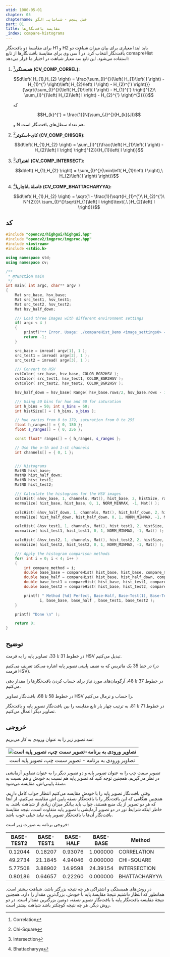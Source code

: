 ```yaml
---
utid: 1000-05-01
chapter: 05
chaptername: فصل پنجم - شناسایی الگو
part: 01
title: مقایسه بافت‌نگارها
_index: compare-histograms
---
```


برای مقایسهٔ دو بافت‌نگار H1 و H2 باید ابتدا معیاری برای بیان میزان شباهت دو بافت‌نگار انتخاب کرد. در اُ سی وی برای مقایسهٔ بافت‌نگارها از تابع comapreHist استفاده می‌شود. این تابع سه معیار شباهت در اختیار ما قرار می‌دهد:

1. **همبستگی**[^a] **(CV\_COMP\_CORREL):**

   $$d\left( H_{1},H_{2} \right) = \frac{\sum_{I}^{}{\left( H_{1}\left( I \right) - H_{1}^{'} \right)\left( H_{2}\left( I \right) - H_{2}^{'} \right)}}{\sqrt{\sum_{I}^{}{\left( H_{1}\left( I \right) - H_{1}^{'} \right)^{2}\ \sum_{I}^{}\left( H_{2}\left( I \right) - H_{2}^{'} \right)^{2}}}}$$

   که

   $$H_{k}^{'} = \frac{1}{N}\sum_{J}^{}{H_{k}(J)}$$

   و N هم تعداد سطل‌های بافت‌نگار است.


2. **کای-اسکوئر**[^b] **(CV\_COMP\_CHISQR):**

   $$d\left( H_{1},H_{2} \right) = \sum_{I}^{}\frac{\left( H_{1}\left( I \right) - H_{2}\left( I \right) \right)^{2}}{H_{1}\left( I \right)}$$


3. **اشتراک**[^c] **(CV\_COMP\_INTERSECT):**

   $$d\left( H_{1},H_{2} \right) = \sum_{I}^{}{\min\left( H_{1}\left( I \right),\ H_{2}\left( I \right) \right)}$$


4. **فاصلهٔ باتاچاریا**[^d] **(CV\_COMP\_BHATTACHARYYA):**

   $$d\left( H_{1},H_{2} \right) = \sqrt{1 - \frac{1}{\sqrt{H_{1}^{'}\ H_{2}^{'}\ N^{2}}}\ \sum_{I}^{}\sqrt{H_{1}\left( I \right)\text{.\ }H_{2}\left( I \right)}}$$

[^a]: Correlation

[^b]: Chi-Square

[^c]: Intersection

[^d]: Bhattacharyya



## کد

```c++
#include "opencv2/highgui/highgui.hpp"
#include "opencv2/imgproc/imgproc.hpp"
#include <iostream>
#include <stdio.h>

using namespace std;
using namespace cv;

/**
 * @function main
 */
int main( int argc, char** argv )
{
    Mat src_base, hsv_base;
    Mat src_test1, hsv_test1;
    Mat src_test2, hsv_test2;
    Mat hsv_half_down;

    /// Load three images with different environment settings
    if( argc < 4 )
    {
        printf("** Error. Usage: ./compareHist_Demo <image_settings0> <image_setting1> <image_settings2>\n");
        return -1;
    }

    src_base = imread( argv[1], 1 );
    src_test1 = imread( argv[2], 1 );
    src_test2 = imread( argv[3], 1 );

    /// Convert to HSV
    cvtColor( src_base, hsv_base, COLOR_BGR2HSV );
    cvtColor( src_test1, hsv_test1, COLOR_BGR2HSV );
    cvtColor( src_test2, hsv_test2, COLOR_BGR2HSV );

    hsv_half_down = hsv_base( Range( hsv_base.rows/2, hsv_base.rows - 1 ), Range( 0, hsv_base.cols - 1 ) );

    /// Using 50 bins for hue and 60 for saturation
    int h_bins = 50; int s_bins = 60;
    int histSize[] = { h_bins, s_bins };

    // hue varies from 0 to 179, saturation from 0 to 255
    float h_ranges[] = { 0, 180 };
    float s_ranges[] = { 0, 256 };

    const float* ranges[] = { h_ranges, s_ranges };

    // Use the o-th and 1-st channels
    int channels[] = { 0, 1 };


    /// Histograms
    MatND hist_base;
    MatND hist_half_down;
    MatND hist_test1;
    MatND hist_test2;

    /// Calculate the histograms for the HSV images
    calcHist( &hsv_base, 1, channels, Mat(), hist_base, 2, histSize, ranges, true, false );
    normalize( hist_base, hist_base, 0, 1, NORM_MINMAX, -1, Mat() );

    calcHist( &hsv_half_down, 1, channels, Mat(), hist_half_down, 2, histSize, ranges, true, false );
    normalize( hist_half_down, hist_half_down, 0, 1, NORM_MINMAX, -1, Mat() );

    calcHist( &hsv_test1, 1, channels, Mat(), hist_test1, 2, histSize, ranges, true, false );
    normalize( hist_test1, hist_test1, 0, 1, NORM_MINMAX, -1, Mat() );

    calcHist( &hsv_test2, 1, channels, Mat(), hist_test2, 2, histSize, ranges, true, false );
    normalize( hist_test2, hist_test2, 0, 1, NORM_MINMAX, -1, Mat() );

    /// Apply the histogram comparison methods
    for( int i = 0; i < 4; i++ )
    {
        int compare_method = i;
        double base_base = compareHist( hist_base, hist_base, compare_method );
        double base_half = compareHist( hist_base, hist_half_down, compare_method );
        double base_test1 = compareHist( hist_base, hist_test1, compare_method );
        double base_test2 = compareHist( hist_base, hist_test2, compare_method );

        printf( " Method [%d] Perfect, Base-Half, Base-Test(1), Base-Test(2) : %f, %f, %f, %f \n",
               i, base_base, base_half , base_test1, base_test2 );
    }

    printf( "Done \n" );

    return 0;
}
```



## توضیح

در خطوط 31 تا 33، تصاویر پایه را به فرمت HSV تبدیل می‌کنیم.

در خط 35 یک ماتریس که به نصف پایینی تصویر پایه اشاره می‌کند تعریف می‌کنیم (در فرمت HSV).

در خطوط 37 تا 48، آرگومان‌های مورد نیاز برای حساب کردن بافت‌نگارها را مقدار دهی می‌کنیم.

در خطوط 58 تا 68، بافت‌نگار تصاویر HSV را حساب و نرمال می‌کنیم.

در خطوط 71 تا 81، به ترتیب چهار بار تابع مقایسه را بین بافت‌نگار تصویر پایه و بافت‌نگار تصاویر دیگر اعمال می‌کنیم.



## خروجی

سه تصویر زیر را به عنوان ورودی به کار می‌بریم:

| ![تصاویر ورودی به برنامه-تصویر سمت چپ، تصویر پایه است](/opencv-book/media/image124.png) |
| :----------------------------------------------------------: |
|    تصاویر ورودی به برنامه - تصویر سمت چپ، تصویر پایه است     |

تصویر سمت چپ را به عنوان تصویر پایه و دو تصویر دیگر را به عنوان تصاویر آزمایشی در نظر می‌گیریم. همچنین توجه کنید که تصویر پایه هم نسبت به خودش و هم نسبت به نصفهٔ پایینی‌اش، مقایسه می‌شود.

وقتی بافت‌نگار تصویر پایه را با خودش مقایسه می‌کنیم انتظار جواب کامل داریم. همچنین هنگامی که این بافت‌نگار را با بافت‌نگار نصفه پایین اش مقایسه می‌کنیم، از آنجا که هر دو تصویر از یک منبع هستند، جواب باید بیانگر میزان زیادی از شباهت باشد. به خاطر اینکه شرایط نور در دو تصویر آزمایشی با تصویر پایه متفاوت است، نتیجه مقایسهٔ بافت‌نگار آن‌ها با بافت‌نگار تصویر پایه نباید خیلی خوب باشد.

خروجی برنامه به صورت زیر است:

| BASE-TEST2 | BASE-TEST1 | BASE-HALF | BASE-BASE | Method        |
| :--------: | :--------: | :-------: | :-------: | ------------- |
|  0.12044   |  0.18207   |  0.93076  | 1.000000  | CORRELATION   |
|  49.2734   |  21.1845   |  4.94046  | 0.000000  | CHI-SQUARE    |
|  5.77508   |  3.88902   |  14.9598  | 24.39154  | INTERSECTION  |
|  0.80186   |  0.64657   |  0.22260  | 0.000000  | BHATTACHARYYA |

در روش‌های همبستگی و اشتراکی هر چه نتیجه بزرگتر باشد، شباهت بیشتر است. همانطور که انتظار داشتیم نتیجهٔ مقایسهٔ پایه با خودش، بزرگ‌ترین مقدار را دارد. همچنین نتیجهٔ مقایسه بافت‌نگار پایه با بافت‌نگار تصویر نصفه، دومین بزرگترین مقدار است. در دو روش دیگر، هر چه نتیجه کوچکتر باشد شباهت بیشتر است.